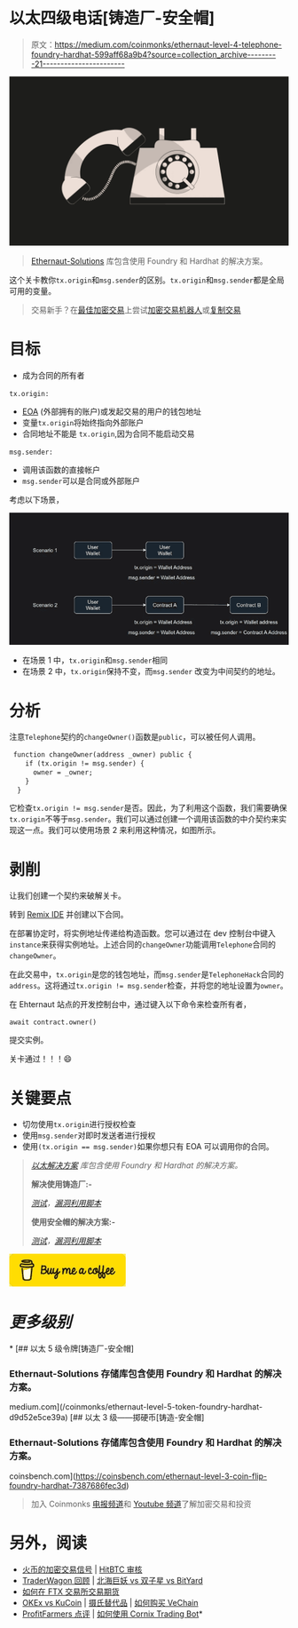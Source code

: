 # 以太四级电话[铸造厂-安全帽]

> 原文：<https://medium.com/coinmonks/ethernaut-level-4-telephone-foundry-hardhat-599aff68a9b4?source=collection_archive---------21----------------------->

![](img/084a3a4589d2f7e86fd1632e80dfac94.png)

> [Ethernaut-Solutions](https://github.com/Chirag21/Ethernaut-solutions) 库包含使用 Foundry 和 Hardhat 的解决方案。

这个关卡教你`tx.origin`和`msg.sender`的区别。`tx.origin`和`msg.sender`都是全局可用的变量。

> 交易新手？在[最佳加密交易](/coinmonks/crypto-exchange-dd2f9d6f3769)上尝试[加密交易机器人](/coinmonks/crypto-trading-bot-c2ffce8acb2a)或[复制交易](/coinmonks/top-10-crypto-copy-trading-platforms-for-beginners-d0c37c7d698c)

# 目标

*   成为合同的所有者

`tx.origin:`

*   [EOA](https://ethereum.org/en/developers/docs/accounts/) (外部拥有的账户)或发起交易的用户的钱包地址
*   变量`tx.origin`将始终指向外部账户
*   合同地址不能是 `tx.origin`,因为合同不能启动交易

`msg.sender:`

*   调用该函数的直接帐户
*   `msg.sender`可以是合同或外部账户

考虑以下场景，

![](img/70a745ccb89d8afbba4b9368b87357bf.png)

*   在场景 1 中，`tx.origin`和`msg.sender`相同
*   在场景 2 中，`tx.origin`保持不变，而`msg.sender` 改变为中间契约的地址。

# 分析

注意`Telephone`契约的`changeOwner()`函数是`public`，可以被任何人调用。

```
 function changeOwner(address _owner) public {
    if (tx.origin != msg.sender) {
      owner = _owner;
    }
  }
```

它检查`tx.origin != msg.sender`是否。因此，为了利用这个函数，我们需要确保`tx.origin`不等于`msg.sender`。我们可以通过创建一个调用该函数的中介契约来实现这一点。我们可以使用场景 2 来利用这种情况，如图所示。

# 剥削

让我们创建一个契约来破解关卡。

转到 [Remix IDE](https://remix.ethereum.org/#optimize=false&runs=200&evmVersion=null&version=soljson-v0.8.17+commit.8df45f5f.js) 并创建以下合同。

在部署协定时，将实例地址传递给构造函数。您可以通过在 dev 控制台中键入`instance`来获得实例地址。上述合同的`changeOwner`功能调用`Telephone`合同的`changeOwner`。

在此交易中，`tx.origin`是您的钱包地址，而`msg.sender`是`TelephoneHack`合同的`address`。这将通过`tx.origin != msg.sender`检查，并将您的地址设置为`owner`。

在 Ehternaut 站点的开发控制台中，通过键入以下命令来检查所有者，

```
await contract.owner()
```

提交实例。

关卡通过！！！😄

# 关键要点

*   切勿使用`tx.origin`进行授权检查
*   使用`msg.sender`对即时发送者进行授权
*   使用`(tx.origin == msg.sender)`如果你想只有 EOA 可以调用你的合同。

> *[*以太解决方案*](https://medium.com/r?url=https%3A%2F%2Fgithub.com%2FChirag21%2FEthernaut-solutions) *库包含使用 Foundry 和 Hardhat 的解决方案。**
> 
> **解决使用铸造厂:-**
> 
> *[测试](https://github.com/Chirag21/Ethernaut-Solutions-using-Foundry-Hardhat/blob/main/test/foundry/4_Telephone.t.sol)，[漏洞利用脚本](https://github.com/Chirag21/Ethernaut-Solutions-using-Foundry-Hardhat/blob/main/script/4_TelephoneScript.sol)*
> 
> **使用安全帽的解决方案:-**
> 
> *[测试](https://github.com/Chirag21/Ethernaut-Solutions-using-Foundry-Hardhat/blob/main/test/hardhat/4_Telephone.test.ts)，[漏洞利用脚本](https://github.com/Chirag21/Ethernaut-Solutions-using-Foundry-Hardhat/blob/main/scripts/4_telephone_exploit.ts)*

*[![](img/679392ad412abc67dd16f3b9fefa799d.png)](https://www.buymeacoffee.com/0xcsp)*

# *更多级别*

*[](/coinmonks/ethernaut-level-5-token-foundry-hardhat-d9d52e5ce39a) [## 以太 5 级令牌[铸造厂-安全帽]

### Ethernaut-Solutions 存储库包含使用 Foundry 和 Hardhat 的解决方案。

medium.com](/coinmonks/ethernaut-level-5-token-foundry-hardhat-d9d52e5ce39a) [](https://coinsbench.com/ethernaut-level-3-coin-flip-foundry-hardhat-7387686fec3d) [## 以太 3 级——掷硬币[铸造-安全帽]

### Ethernaut-Solutions 存储库包含使用 Foundry 和 Hardhat 的解决方案。

coinsbench.com](https://coinsbench.com/ethernaut-level-3-coin-flip-foundry-hardhat-7387686fec3d) 

> 加入 Coinmonks [电报频道](https://t.me/coincodecap)和 [Youtube 频道](https://www.youtube.com/c/coinmonks/videos)了解加密交易和投资

# 另外，阅读

*   [火币的加密交易信号](https://coincodecap.com/huobi-crypto-trading-signals) | [HitBTC 审核](/coinmonks/hitbtc-review-c5143c5d53c2)
*   [TraderWagon 回顾](https://coincodecap.com/traderwagon-review) | [北海巨妖 vs 双子星 vs BitYard](https://coincodecap.com/kraken-vs-gemini-vs-bityard)
*   [如何在 FTX 交易所交易期货](https://coincodecap.com/ftx-futures-trading)
*   [OKEx vs KuCoin](https://coincodecap.com/okex-kucoin) | [摄氏替代品](https://coincodecap.com/celsius-alternatives) | [如何购买 VeChain](https://coincodecap.com/buy-vechain)
*   [ProfitFarmers 点评](https://coincodecap.com/profitfarmers-review) | [如何使用 Cornix Trading Bot](https://coincodecap.com/cornix-trading-bot)*